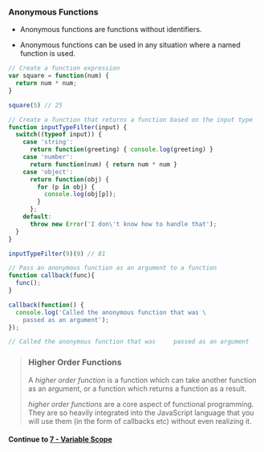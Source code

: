 ### Anonymous Functions
* Anonymous functions are functions without identifiers.
  
* Anonymous functions can be used in any situation where a named function is used.
  
```javascript
// Create a function expression
var square = function(num) {
  return num * num;
}

square(5) // 25

// Create a function that returns a function based on the input type
function inputTypeFilter(input) {
  switch((typeof input)) {
    case 'string':
      return function(greeting) { console.log(greeting) }
    case 'number':
      return function(num) { return num * num }
    case 'object':
      return function(obj) {
        for (p in obj) {
          console.log(obj[p]);
        }
      };
    default:
      throw new Error('I don\'t know how to handle that');
  }
}

inputTypeFilter(9)(9) // 81

// Pass an anonymous function as an argument to a function
function callback(func){
  func();
}

callback(function() {
  console.log('Called the anonymous function that was \
    passed as an argument');
});

// Called the anonymous function that was     passed as an argument

```
  
> ### Higher Order Functions
> A *higher order function* is a function which can take another function as an argument, or a function which returns a function as a result.
>
> *higher order functions* are a core aspect of functional programming. They are so heavily integrated into the JavaScript language that you will use them (in the form of callbacks etc) without even realizing it.
  
  
#### Continue to [7 - Variable Scope](7_VariableScope.md)